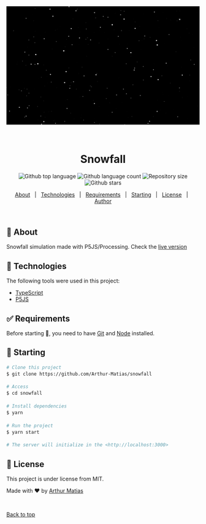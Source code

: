 <div align="center" id="top"> 
  <img src="./src/assets/snow.gif" alt="Snowfall" />

  &#xa0;

  <!-- <a href="https://snowfall.netlify.app">Demo</a> -->
</div>

<h1 align="center">Snowfall</h1>

<p align="center">
  <img alt="Github top language" src="https://img.shields.io/github/languages/top/Arthur-Matias/snowfall?color=56BEB8">

  <img alt="Github language count" src="https://img.shields.io/github/languages/count/Arthur-Matias/snowfall?color=56BEB8">

  <img alt="Repository size" src="https://img.shields.io/github/repo-size/Arthur-Matias/snowfall?color=56BEB8">

  <!-- <img alt="License" src="https://img.shields.io/github/license/Arthur-Matias/snowfall?color=56BEB8"> -->

  <!-- <img alt="Github issues" src="https://img.shields.io/github/issues/Arthur-Matias/snowfall?color=56BEB8" /> -->

  <!-- <img alt="Github forks" src="https://img.shields.io/github/forks/Arthur-Matias/snowfall?color=56BEB8" /> -->

  <img alt="Github stars" src="https://img.shields.io/github/stars/Arthur-Matias/snowfall?color=56BEB8" />
</p>

<!-- Status -->

<!-- <h4 align="center"> 
	🚧  Snowfall 🚀 Under construction...  🚧
</h4> 

<hr> -->

<p align="center">
  <a href="#dart-about">About</a> &#xa0; | &#xa0; 
  <a href="#rocket-technologies">Technologies</a> &#xa0; | &#xa0;
  <a href="#white_check_mark-requirements">Requirements</a> &#xa0; | &#xa0;
  <a href="#checkered_flag-starting">Starting</a> &#xa0; | &#xa0;
  <a href="#memo-license">License</a> &#xa0; | &#xa0;
  <a href="https://github.com/Arthur-Matias" target="_blank">Author</a>
</p>

<br>

## :dart: About ##

Snowfall simulation made with P5JS/Processing. Check the [live version]()

## :rocket: Technologies ##

The following tools were used in this project:

- [TypeScript](https://www.typescriptlang.org/)
- [P5JS](https://p5js.org/)

## :white_check_mark: Requirements ##

Before starting :checkered_flag:, you need to have [Git](https://git-scm.com) and [Node](https://nodejs.org/en/) installed.

## :checkered_flag: Starting ##

```bash
# Clone this project
$ git clone https://github.com/Arthur-Matias/snowfall

# Access
$ cd snowfall

# Install dependencies
$ yarn

# Run the project
$ yarn start

# The server will initialize in the <http://localhost:3000>
```

## :memo: License ##

This project is under license from MIT.


Made with :heart: by <a href="https://github.com/Arthur-Matias" target="_blank">Arthur Matias</a>

&#xa0;

<a href="#top">Back to top</a>
